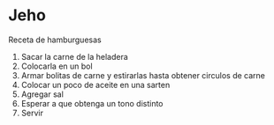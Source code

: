 # Jeho

 Receta de hamburguesas

 1. Sacar la carne de la heladera
 2. Colocarla en un bol
3. Armar bolitas de carne y estirarlas hasta obtener circulos de carne
4. Colocar un poco de aceite en una sarten 
5. Agregar sal
6. Esperar a que obtenga un tono distinto
7. Servir
